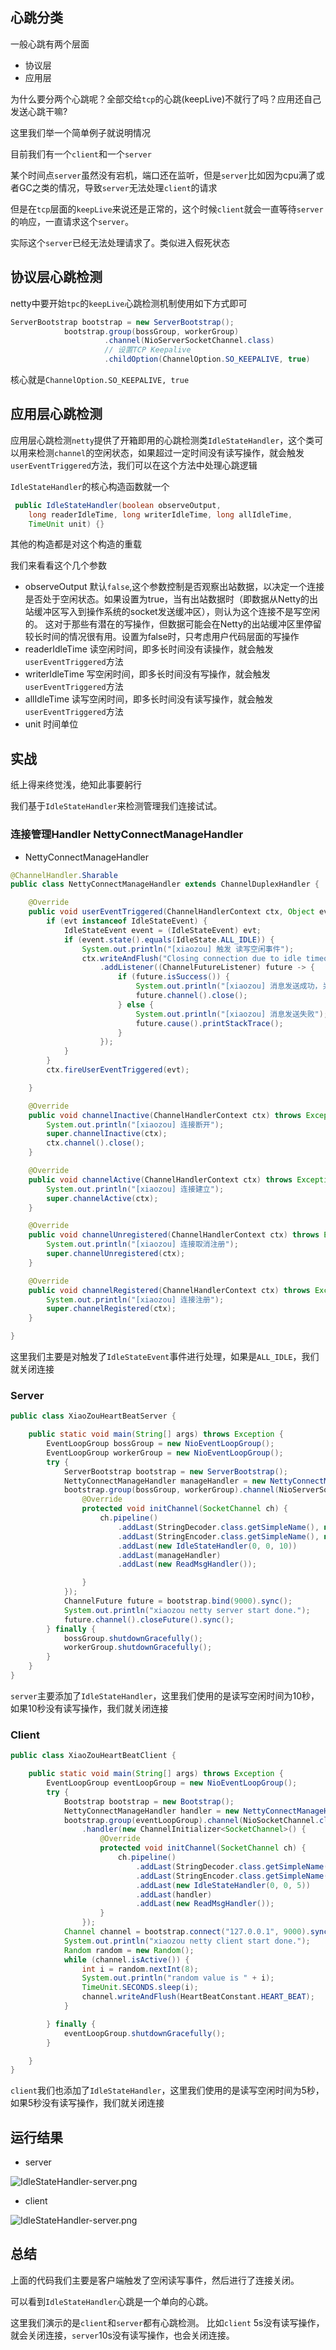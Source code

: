 ## 心跳分类

一般心跳有两个层面
- 协议层
- 应用层

为什么要分两个心跳呢？全部交给`tcp`的心跳(keepLive)不就行了吗？应用还自己发送心跳干嘛?

这里我们举一个简单例子就说明情况

目前我们有一个`client`和一个`server`

某个时间点`server`虽然没有宕机，端口还在监听，但是`server`比如因为cpu满了或者GC之类的情况，导致`server`无法处理`client`的请求

但是在`tcp`层面的`keepLive`来说还是正常的，这个时候`client`就会一直等待`server`的响应，一直请求这个`server`。

实际这个`server`已经无法处理请求了。类似进入假死状态

## 协议层心跳检测

netty中要开始`tpc`的`keepLive`心跳检测机制使用如下方式即可
```java
ServerBootstrap bootstrap = new ServerBootstrap();
            bootstrap.group(bossGroup, workerGroup) 
                     .channel(NioServerSocketChannel.class) 
                     // 设置TCP Keepalive
                     .childOption(ChannelOption.SO_KEEPALIVE, true)
```

核心就是`ChannelOption.SO_KEEPALIVE, true`

## 应用层心跳检测

应用层心跳检测`netty`提供了开箱即用的心跳检测类`IdleStateHandler`，这个类可以用来检测`channel`的空闲状态，如果超过一定时间没有读写操作，就会触发`userEventTriggered`方法，我们可以在这个方法中处理心跳逻辑

`IdleStateHandler`的核心构造函数就一个
```java
 public IdleStateHandler(boolean observeOutput,
    long readerIdleTime, long writerIdleTime, long allIdleTime,
    TimeUnit unit) {}
```

其他的构造都是对这个构造的重载

我们来看看这个几个参数
- observeOutput 默认`false`,这个参数控制是否观察出站数据，以决定一个连接是否处于空闲状态。如果设置为true，当有出站数据时（即数据从Netty的出站缓冲区写入到操作系统的socket发送缓冲区），则认为这个连接不是写空闲的。
这对于那些有潜在的写操作，但数据可能会在Netty的出站缓冲区里停留较长时间的情况很有用。设置为false时，只考虑用户代码层面的写操作
- readerIdleTime 读空闲时间，即多长时间没有读操作，就会触发`userEventTriggered`方法
- writerIdleTime 写空闲时间，即多长时间没有写操作，就会触发`userEventTriggered`方法
- allIdleTime 读写空闲时间，即多长时间没有读写操作，就会触发`userEventTriggered`方法
- unit 时间单位


## 实战

纸上得来终觉浅，绝知此事要躬行

我们基于`IdleStateHandler`来检测管理我们连接试试。

### 连接管理Handler NettyConnectManageHandler
- NettyConnectManageHandler
```java
@ChannelHandler.Sharable
public class NettyConnectManageHandler extends ChannelDuplexHandler {

    @Override
    public void userEventTriggered(ChannelHandlerContext ctx, Object evt) throws Exception {
        if (evt instanceof IdleStateEvent) {
            IdleStateEvent event = (IdleStateEvent) evt;
            if (event.state().equals(IdleState.ALL_IDLE)) {
                System.out.println("[xiaozou] 触发 读写空闲事件");
                ctx.writeAndFlush("Closing connection due to idle timeout...")
                    .addListener((ChannelFutureListener) future -> {
                        if (future.isSuccess()) {
                            System.out.println("[xiaozou] 消息发送成功，关闭连接");
                            future.channel().close();
                        } else {
                            System.out.println("[xiaozou] 消息发送失败");
                            future.cause().printStackTrace();
                        }
                    });
            }
        }
        ctx.fireUserEventTriggered(evt);

    }

    @Override
    public void channelInactive(ChannelHandlerContext ctx) throws Exception {
        System.out.println("[xiaozou] 连接断开");
        super.channelInactive(ctx);
        ctx.channel().close();
    }

    @Override
    public void channelActive(ChannelHandlerContext ctx) throws Exception {
        System.out.println("[xiaozou] 连接建立");
        super.channelActive(ctx);
    }

    @Override
    public void channelUnregistered(ChannelHandlerContext ctx) throws Exception {
        System.out.println("[xiaozou] 连接取消注册");
        super.channelUnregistered(ctx);
    }

    @Override
    public void channelRegistered(ChannelHandlerContext ctx) throws Exception {
        System.out.println("[xiaozou] 连接注册");
        super.channelRegistered(ctx);
    }

}
```

这里我们主要是对触发了`IdleStateEvent`事件进行处理，如果是`ALL_IDLE`，我们就关闭连接


### Server

```java
public class XiaoZouHeartBeatServer {

    public static void main(String[] args) throws Exception {
        EventLoopGroup bossGroup = new NioEventLoopGroup();
        EventLoopGroup workerGroup = new NioEventLoopGroup();
        try {
            ServerBootstrap bootstrap = new ServerBootstrap();
            NettyConnectManageHandler manageHandler = new NettyConnectManageHandler();
            bootstrap.group(bossGroup, workerGroup).channel(NioServerSocketChannel.class).childHandler(new ChannelInitializer<SocketChannel>() {
                @Override
                protected void initChannel(SocketChannel ch) {
                    ch.pipeline()
                        .addLast(StringDecoder.class.getSimpleName(), new StringDecoder())
                        .addLast(StringEncoder.class.getSimpleName(), new StringEncoder())
                        .addLast(new IdleStateHandler(0, 0, 10))
                        .addLast(manageHandler)
                        .addLast(new ReadMsgHandler());

                }
            });
            ChannelFuture future = bootstrap.bind(9000).sync();
            System.out.println("xiaozou netty server start done.");
            future.channel().closeFuture().sync();
        } finally {
            bossGroup.shutdownGracefully();
            workerGroup.shutdownGracefully();
        }
    }
}
```

`server`主要添加了`IdleStateHandler`，这里我们使用的是读写空闲时间为10秒，如果10秒没有读写操作，我们就关闭连接

### Client

```java
public class XiaoZouHeartBeatClient {

    public static void main(String[] args) throws Exception {
        EventLoopGroup eventLoopGroup = new NioEventLoopGroup();
        try {
            Bootstrap bootstrap = new Bootstrap();
            NettyConnectManageHandler handler = new NettyConnectManageHandler();
            bootstrap.group(eventLoopGroup).channel(NioSocketChannel.class)
                .handler(new ChannelInitializer<SocketChannel>() {
                    @Override
                    protected void initChannel(SocketChannel ch) {
                        ch.pipeline()
                            .addLast(StringDecoder.class.getSimpleName(), new StringDecoder())
                            .addLast(StringEncoder.class.getSimpleName(), new StringEncoder())
                            .addLast(new IdleStateHandler(0, 0, 5))
                            .addLast(handler)
                            .addLast(new ReadMsgHandler());
                    }
                });
            Channel channel = bootstrap.connect("127.0.0.1", 9000).sync().channel();
            System.out.println("xiaozou netty client start done.");
            Random random = new Random();
            while (channel.isActive()) {
                int i = random.nextInt(8);
                System.out.println("random value is " + i);
                TimeUnit.SECONDS.sleep(i);
                channel.writeAndFlush(HeartBeatConstant.HEART_BEAT);
            }

        } finally {
            eventLoopGroup.shutdownGracefully();
        }

    }
}
```

`client`我们也添加了`IdleStateHandler`，这里我们使用的是读写空闲时间为5秒，如果5秒没有读写操作，我们就关闭连接

## 运行结果

- server

![IdleStateHandler-server.png](./images/IdleStateHandler-server.png)

- client

![IdleStateHandler-server.png](./images/IdleStateHandler-client.png)

## 总结

上面的代码我们主要是客户端触发了空闲读写事件，然后进行了连接关闭。

可以看到`IdleStateHandler`心跳是一个单向的心跳。

这里我们演示的是`client`和`server`都有心跳检测。
比如`client` 5s没有读写操作，就会关闭连接，`server`10s没有读写操作，也会关闭连接。